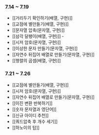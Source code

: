 ### **7.14 ~ 7.19**
- [[거리두기 확인하기(배열, 구현)]]
- [[교점에 별만들기(배열, 구현)]]
- [[문자열 압축(문자열, 구현)]]
- [[삼각 달팽이(배열, 구현)]] - 
- [[시저 암호(문자열, 구현)]]
- [[이상한 문자 만들기(문자열, 구현)]]
- [[자연수 뒤집어 배열로 만들기(문자열, 구현)]]
- [[행렬의 곱셈(배열, 구현)]]
### **7.21 ~ 7.26**
- [[교점에 별만들기(배열, 구현)]]
- [[시저 암호(문자열, 구현)]]
- [[자연수 뒤집어 배열로 만들기(문자열, 구현)]]
- [[이진 변환 반복하기]]
- [[숫자 문자열과 영단어]]
- [[신규 아이디 추천]]
- [[쿼드압축 후 개수 세기]]
- [[하노이의 탑]]
